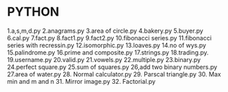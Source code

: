 # PYTHON
1.a,s,m,d.py
2.anagrams.py
3.area of circle.py
4.bakery.py
5.buyer.py
6.cal.py
7.fact.py
8.fact1.py
9.fact2.py
10.fibonacci series.py
11.fibonacci series with recressin.py
12.isomorphic.py
13.loaves.py
14.no of wys.py
15.palindrome.py
16.prime and composite.py
17.strings.py
18.trading.py.
19.username.py
20.valid.py
21.vowels.py
22.multiple.py
23.binary.py
24.perfect square.py
25.sum of squares.py
26,add two binary numbers.py
27.area of water.py
28. Normal calculator.py
29. Parscal triangle.py
30. Max min and m and n
31. Mirror image.py
32. Factorial.py
